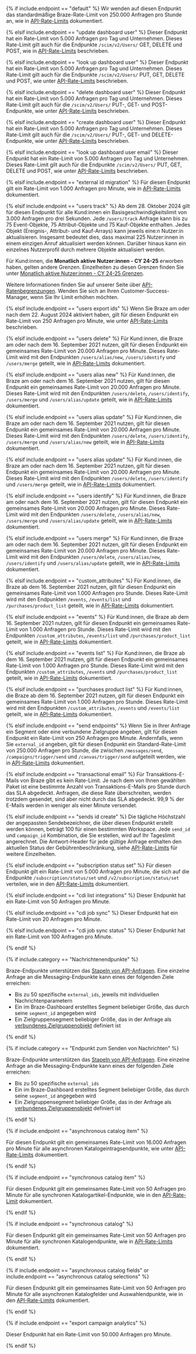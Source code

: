 
<!---DEFAULT RATE LIMIT-->

{% if include.endpoint == "default" %}
Wir wenden auf diesen Endpunkt das standardmäßige Braze-Rate-Limit von 250.000 Anfragen pro Stunde an, wie in [API-Rate-Limits]({{site.baseurl}}/api/api_limits/) dokumentiert.

<!---PUT /scim/v2/Users/YOUR_ID_HERE--->
{% elsif include.endpoint == "update dashboard user" %}
Dieser Endpunkt hat ein Rate-Limit von 5.000 Anfragen pro Tag und Unternehmen. Dieses Rate-Limit gilt auch für die Endpunkte `/scim/v2/Users/` GET, DELETE und POST, wie in [API-Rate-Limits]({{site.baseurl}}/api/api_limits/) beschrieben.

<!---GET /scim/v2/Users/YOUR_ID_HERE--->
{% elsif include.endpoint == "look up dashboard user" %}
Dieser Endpunkt hat ein Rate-Limit von 5.000 Anfragen pro Tag und Unternehmen. Dieses Rate-Limit gilt auch für die Endpunkte `/scim/v2/Users/` PUT, GET, DELETE und POST, wie unter [API-Rate-Limits]({{site.baseurl}}/api/api_limits/) beschrieben.

<!---DELETE /scim/v2/Users/YOUR_ID_HERE--->
{% elsif include.endpoint == "delete dashboard user" %}
Dieser Endpunkt hat ein Rate-Limit von 5.000 Anfragen pro Tag und Unternehmen. Dieses Rate-Limit gilt auch für die `/scim/v2/Users/` PUT-, GET- und POST-Endpunkte, wie unter [API-Rate-Limits]({{site.baseurl}}/api/api_limits/) beschrieben.

<!---POST /scim/v2/Users--->
{% elsif include.endpoint == "create dashboard user" %}
Dieser Endpunkt hat ein Rate-Limit von 5.000 Anfragen pro Tag und Unternehmen. Dieses Rate-Limit gilt auch für die `/scim/v2/Users/` PUT-, GET- und DELETE-Endpunkte, wie unter [API-Rate-Limits]({{site.baseurl}}/api/api_limits/) beschrieben.

<!---GET /scim/v2/Users--->
{% elsif include.endpoint == "look up dashboard user email" %}
Dieser Endpunkt hat ein Rate-Limit von 5.000 Anfragen pro Tag und Unternehmen. Dieses Rate-Limit gilt auch für die Endpunkte `/scim/v2/Users/` PUT, GET, DELETE und POST, wie unter [API-Rate-Limits]({{site.baseurl}}/api/api_limits/) beschrieben.

<!---/users/external_id/rename-->
<!---/users/external_id/remove-->

{% elsif include.endpoint == "external id migration" %}
Für diesen Endpunkt gilt ein Rate-Limit von 1.000 Anfragen pro Minute, wie in [API-Rate-Limits]({{site.baseurl}}/api/api_limits/) dokumentiert.

<!---/users/track-->

{% elsif include.endpoint == "users track" %}
Ab dem 28\. Oktober 2024 gilt für diesen Endpunkt für alle Kund:innen ein Basisgeschwindigkeitslimit von 3.000 Anfragen pro drei Sekunden. Jede `/users/track` Anfrage kann bis zu 75 Event-Objekte, 75 Attribut-Objekte und 75 Kauf-Objekte enthalten. Jedes Objekt (Ereignis-, Attribut- und Kauf-Arrays) kann jeweils eine:n Nutzer:in aktualisieren. Insgesamt bedeutet dies, dass maximal 225 Nutzer:innen in einem einzigen Anruf aktualisiert werden können. Darüber hinaus kann ein einzelnes Nutzerprofil durch mehrere Objekte aktualisiert werden.

Für Kund:innen, die **Monatlich aktive Nutzer:innen - CY 24-25** erworben haben, gelten andere Grenzen. Einzelheiten zu diesen Grenzen finden Sie unter [Monatlich aktive Nutzer:innen - CY 24-25 Grenzen]({{site.baseurl}}/api/endpoints/user_data/post_user_track/#monthly-active-users-cy-24-25).

Weitere Informationen finden Sie auf unserer Seite über [API-Ratenbegrenzungen]({{site.baseurl}}/api/api_limits/). Wenden Sie sich an Ihren Customer-Success-Manager, wenn Sie Ihr Limit erhöhen möchten.

<!---/users/export/ids-->

{% elsif include.endpoint == "users export ids" %}
Wenn Sie Braze am oder nach dem 22\. August 2024 aktiviert haben, gilt für diesen Endpunkt ein Rate-Limit von 250 Anfragen pro Minute, wie unter [API-Rate-Limits]({{site.baseurl}}/api/api_limits/) beschrieben.

<!---/users/delete-->

{% elsif include.endpoint == "users delete" %}
Für Kund:innen, die Braze am oder nach dem 16\. September 2021 nutzen, gilt für diesen Endpunkt ein gemeinsames Rate-Limit von 20.000 Anfragen pro Minute. Dieses Rate-Limit wird mit den Endpunkten `/users/alias/new`, `/users/identify` und `/users/merge` geteilt, wie in [API-Rate-Limits]({{site.baseurl}}/api/api_limits/) dokumentiert.

<!---/users/alias/new-->

{% elsif include.endpoint == "users alias new" %}
Für Kund:innen, die Braze am oder nach dem 16\. September 2021 nutzen, gilt für diesen Endpunkt ein gemeinsames Rate-Limit von 20.000 Anfragen pro Minute. Dieses Rate-Limit wird mit den Endpunkten `/users/delete`, `/users/identify`, `/users/merge` und `/users/alias/update` geteilt, wie in [API-Rate-Limits]({{site.baseurl}}/api/api_limits/) dokumentiert.

<!---/users/alias/update-->

{% elsif include.endpoint == "users alias update" %}
Für Kund:innen, die Braze am oder nach dem 16\. September 2021 nutzen, gilt für diesen Endpunkt ein gemeinsames Rate-Limit von 20.000 Anfragen pro Minute. Dieses Rate-Limit wird mit den Endpunkten `/users/delete`, `/users/identify`, `/users/merge` und `/users/alias/new` geteilt, wie in [API-Rate-Limits]({{site.baseurl}}/api/api_limits/) dokumentiert.

<!---/users/alias/update-->

{% elsif include.endpoint == "users alias update" %}
Für Kund:innen, die Braze am oder nach dem 16\. September 2021 nutzen, gilt für diesen Endpunkt ein gemeinsames Rate-Limit von 20.000 Anfragen pro Minute. Dieses Rate-Limit wird mit den Endpunkten `/users/delete`, `/users/identify` und `/users/merge` geteilt, wie in [API-Rate-Limits]({{site.baseurl}}/api/api_limits/) dokumentiert.

<!---/users/identify-->

{% elsif include.endpoint == "users identify" %}
Für Kund:innen, die Braze am oder nach dem 16\. September 2021 nutzen, gilt für diesen Endpunkt ein gemeinsames Rate-Limit von 20.000 Anfragen pro Minute. Dieses Rate-Limit wird mit den Endpunkten `/users/delete`, `/users/alias/new`, `/users/merge` und `/users/alias/update` geteilt, wie in [API-Rate-Limits]({{site.baseurl}}/api/api_limits/) dokumentiert.

<!---/users/merge-->

{% elsif include.endpoint == "users merge" %}
Für Kund:innen, die Braze am oder nach dem 16\. September 2021 nutzen, gilt für diesen Endpunkt ein gemeinsames Rate-Limit von 20.000 Anfragen pro Minute. Dieses Rate-Limit wird mit den Endpunkten `/users/delete`, `/users/alias/new`, `/users/identify` und `/users/alias/update` geteilt, wie in [API-Rate-Limits]({{site.baseurl}}/api/api_limits/) dokumentiert.

<!---/custom_attributes-->

{% elsif include.endpoint == "custom_attributes" %}
Für Kund:innen, die Braze ab dem 16\. September 2021 nutzen, gilt für diesen Endpunkt ein gemeinsames Rate-Limit von 1.000 Anfragen pro Stunde. Dieses Rate-Limit wird mit den Endpunkten `/events`, `/events/list` und `/purchases/product_list` geteilt, wie in [API-Rate-Limits]({{site.baseurl}}/api/api_limits/) dokumentiert.

<!---/events-->

{% elsif include.endpoint == "events" %}
Für Kund:innen, die Braze ab dem 16\. September 2021 nutzen, gilt für diesen Endpunkt ein gemeinsames Rate-Limit von 1.000 Anfragen pro Stunde. Dieses Rate-Limit wird mit den Endpunkten `/custom_attributes`, `/events/list` und `/purchases/product_list` geteilt, wie in [API-Rate-Limits]({{site.baseurl}}/api/api_limits/) dokumentiert.

<!---/events/list-->

{% elsif include.endpoint == "events list" %}
Für Kund:innen, die Braze ab dem 16\. September 2021 nutzen, gilt für diesen Endpunkt ein gemeinsames Rate-Limit von 1.000 Anfragen pro Stunde. Dieses Rate-Limit wird mit den Endpunkten `/custom_attributes`, `/events` und `/purchases/product_list` geteilt, wie in [API-Rate-Limits]({{site.baseurl}}/api/api_limits/) dokumentiert.

<!---/purchases/product_list-->

{% elsif include.endpoint == "purchases product list" %}
Für Kund:innen, die Braze ab dem 16\. September 2021 nutzen, gilt für diesen Endpunkt ein gemeinsames Rate-Limit von 1.000 Anfragen pro Stunde. Dieses Rate-Limit wird mit den Endpunkten `/custom_attributes`, `/events` und `/events/list` geteilt, wie in [API-Rate-Limits]({{site.baseurl}}/api/api_limits/) dokumentiert.

<!---/messages/send-->
<!---/campaigns/trigger/send-->
<!---/canvas/trigger/send-->

{% elsif include.endpoint == "send endpoints" %}
Wenn Sie in Ihrer Anfrage ein Segment oder eine verbundene Zielgruppe angeben, gilt für diesen Endpunkt ein Rate-Limit von 250 Anfragen pro Minute. Andernfalls, wenn Sie `external_id` angeben, gilt für diesen Endpunkt ein Standard-Rate-Limit von 250.000 Anfragen pro Stunde, die zwischen `/messages/send`, `/campaigns/trigger/send` und `/canvas/trigger/send` aufgeteilt werden, wie in [API-Rate-Limits]({{site.baseurl}}/api/api_limits/) dokumentiert.

<!---/transactional/v1/campaigns/{campaign_id}/send -->

{% elsif include.endpoint == "transactional email" %}
Für Transaktions-E-Mails von Braze gibt es kein Rate-Limit. Je nach dem von Ihnen gewählten Paket ist eine bestimmte Anzahl von Transaktions-E-Mails pro Stunde durch das SLA abgedeckt. Anfragen, die diese Rate überschreiten, werden trotzdem gesendet, sind aber nicht durch das SLA abgedeckt. 99,9 % der E-Mails werden in weniger als einer Minute versendet.

<!---/sends/id/create-->

{% elsif include.endpoint == "sends id create" %}
Die tägliche Höchstzahl der angepassten Sendebezeichner, die über diesen Endpunkt erstellt werden können, beträgt 100 für einen bestimmten Workspace. Jede `send_id` und `campaign_id` Kombination, die Sie erstellen, wird auf Ihr Tageslimit angerechnet. Die Antwort-Header für jede gültige Anfrage enthalten den aktuellen Status der Gebührenbeschränkung, siehe [API-Rate-Limits]({{site.baseurl}}/api/api_limits/) für weitere Einzelheiten.

<!---/subscription/status/set-->
{% elsif include.endpoint == "subscription status set" %}
Für diesen Endpunkt gilt ein Rate-Limit von 5.000 Anfragen pro Minute, die sich auf die Endpunkte `/subscription/status/set` und `/v2/subscription/status/set` verteilen, wie in den [API-Rate-Limits]({{site.baseurl}}/api/api_limits/) dokumentiert.

<!-- Add this phrase back ", as documented in [API rate limits]({{site.baseurl}}/api/api_limits/)" to CDI endpoints for GA -->

<!---GET /cdi/integrations--->
{% elsif include.endpoint == "cdi list integrations" %}
Dieser Endpunkt hat ein Rate-Limit von 50 Anfragen pro Minute.

<!---POST /cdi/integrations/{integration_id}/sync--->
{% elsif include.endpoint == "cdi job sync" %}
Dieser Endpunkt hat ein Rate-Limit von 20 Anfragen pro Minute.

<!---POST /cdi/integrations/{integration_id}/job_sync_status--->
{% elsif include.endpoint == "cdi job sync status" %}
Dieser Endpunkt hat ein Rate-Limit von 100 Anfragen pro Minute.

{% endif %}

<!---Additional if statement for Messaging endpoints-->

{% if include.category == "Nachrichtenendpunkte" %}

Braze-Endpunkte unterstützen das [Stapeln von API-Anfragen]({{site.baseurl}}/api/api_limits/#batching-api-requests). Eine einzelne Anfrage an die Messaging-Endpunkte kann eines der folgenden Ziele erreichen:

- Bis zu 50 spezifische `external_ids`, jeweils mit individuellen Nachrichtenparametern
- Ein im Braze-Dashboard erstelltes Segment beliebiger Größe, das durch seine `segment_id` angegeben wird
- Ein Zielgruppensegment beliebiger Größe, das in der Anfrage als [verbundenes Zielgruppenobjekt]({{site.baseurl}}/api/objects_filters/connected_audience/) definiert ist

{% endif %}

<!---Additional if statement for /messages/send endpoint-->

{% if include.category == "Endpunkt zum Senden von Nachrichten" %}

Braze-Endpunkte unterstützen das [Stapeln von API-Anfragen]({{site.baseurl}}/api/api_limits/#batching-api-requests). Eine einzelne Anfrage an die Messaging-Endpunkte kann eines der folgenden Ziele erreichen:

- Bis zu 50 spezifische `external_ids`
- Ein im Braze-Dashboard erstelltes Segment beliebiger Größe, das durch seine `segment_id` angegeben wird
- Ein Zielgruppensegment beliebiger Größe, das in der Anfrage als [verbundenes Zielgruppenobjekt]({{site.baseurl}}/api/objects_filters/connected_audience/) definiert ist

{% endif %}

{% if include.endpoint == "asynchronous catalog item" %}

Für diesen Endpunkt gilt ein gemeinsames Rate-Limit von 16.000 Anfragen pro Minute für alle asynchronen Katalogeintragsendpunkte, wie unter [API-Rate-Limits]({{site.baseurl}}/api/api_limits/) dokumentiert.

{% endif %}

{% if include.endpoint == "synchronous catalog item" %}

Für diesen Endpunkt gilt ein gemeinsames Rate-Limit von 50 Anfragen pro Minute für alle synchronen Katalogartikel-Endpunkte, wie in den [API-Rate-Limit]({{site.baseurl}}/api/api_limits/) dokumentiert.

{% endif %}

{% if include.endpoint == "synchronous catalog" %}

Für diesen Endpunkt gilt ein gemeinsames Rate-Limit von 50 Anfragen pro Minute für alle synchronen Katalogendpunkte, wie in [API-Rate-Limits]({{site.baseurl}}/api/api_limits/) dokumentiert.

{% endif %}

{% if include.endpoint == "asynchronous catalog fields" or include.endpoint == "asynchronous catalog selections" %}

Für diesen Endpunkt gilt ein gemeinsames Rate-Limit von 50 Anfragen pro Minute für alle asynchronen Katalogfelder und Auswahlendpunkte, wie in den [API-Rate-Limits]({{site.baseurl}}/api/api_limits/) dokumentiert.

{% endif %}

{% if include.endpoint == "export campaign analytics" %}

Dieser Endpunkt hat ein Rate-Limit von 50.000 Anfragen pro Minute.

{% endif %}
